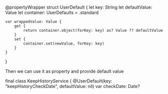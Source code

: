 @propertyWrapper
struct UserDefault<Value> {
    let key: String
    let defaultValue: Value
    let container: UserDefaults = .standard

    var wrappedValue: Value {
        get {
            return container.object(forKey: key) as? Value ?? defaultValue
        }
        set {
            container.set(newValue, forKey: key)
        }
    }
}

Then we can use it as property and provide default value

final class KeepHistoryService {
    @UserDefault(key: "keepHistoryCheckDate", defaultValue: nil)
    var checkDate: Date?